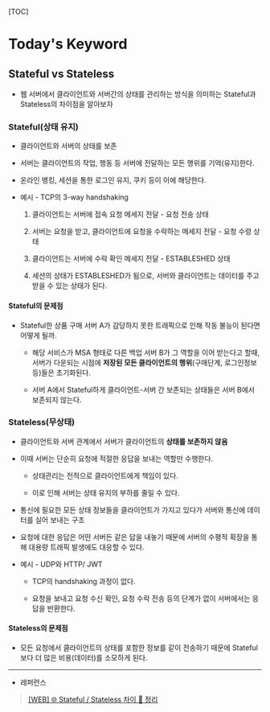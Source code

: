 [TOC]

# Today's Keyword

## Stateful vs Stateless

- 웹 서버에서 클라이언트와 서버간의 상태를 관리하는 방식을 의미하는 Stateful과 Stateless의 차이점을 알아보자

### Stateful(상태 유지)

- 클라이언트와 서버의 상태를 보존

- 서버는 클라이언트의 작업, 행동 등 서버에 전달하는 모든 행위를 기억(유지)한다.

- 온라인 뱅킹, 세션을 통한 로그인 유지, 쿠키 등이 이에 해당한다.

- 예시 - TCP의 3-way handshaking
  
  1. 클라이언트는 서버에 접속 요청 메세지 전달 - 요청 전송 상태
  
  2. 서버는 요청을 받고, 클라이언트에 요청을 수락하는 메세지 전달 - 요청 수령 상태
  
  3. 클라이언트는 서버에 수락 확인 메세지 전달 - ESTABLESHED 상태
  
  4. 세션의 상태가 ESTABLESHED가 됨으로, 서버와 클라이언트는 데이터를 주고 받을 수 있는 상태가 된다.

#### Stateful의 문제점

- Stateful한 상품 구매 서버 A가 감당하지 못한 트래픽으로 인해 작동 불능이 된다면 어떻게 될까.
  
  - 해당 서비스가 MSA 형태로 다른 백업 서버 B가 그 역할을 이어 받는다고 할때, 서버가 다운되는 시점에 **저장된 모든 클라이언트의 행위**(구매단계, 로그인정보 등)들은 초기화된다.
  
  - 서버 A에서 Stateful하게 클라이언트-서버 간 보존되는 상태들은 서버 B에서 보존되지 않는다.

### Stateless(무상태)

- 클라이언트와 서버 관계에서 서버가 클라이언트의 **상태를 보존하지 않음**

- 이때 서버는 단순히 요청에 적절한 응답을 보내는 역할만 수행한다.
  
  - 상태관리는 전적으로 클라이언트에게 책임이 있다.
  
  - 이로 인해 서버는 상태 유지의 부하를 줄일 수 있다.

- 통신에 필요한 모든 상태 정보들을 클라이언트가 가지고 있다가 서버와 통신에 데이터를 실어 보내는 구조

- 요청에 대한 응답은 어떤 서버든 같은 답을 내놓기 때문에 서버의 수평적 확장을 통해 대용량 트래픽 발생에도 대응할 수 있다.

- 예시 - UDP와 HTTP/ JWT
  
  - TCP의 handshaking 과정이 없다.
  
  - 요청을 보내고 요청 수신 확인, 요청 수락 전송 등의 단계가 없이 서버에서는 응답을 반환한다.

#### Stateless의 문제점

- 모든 요청에서 클라이언트의 상태를 포함한 정보를 같이 전송하기 때문에 Stateful보다 더 많은 비용(데이터)를 소모하게 된다.

---

- 레퍼런스

> [[WEB] 🌐 Stateful / Stateless 차이 💯 정리](https://inpa.tistory.com/entry/WEB-%F0%9F%93%9A-Stateful-Stateless-%EC%A0%95%EB%A6%AC)
